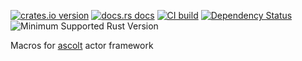 [![crates.io version](https://img.shields.io/crates/v/ascolt-macros.svg)](https://crates.io/crates/ascolt-macros)
[![docs.rs docs](https://docs.rs/ascolt-macros/badge.svg)](https://docs.rs/ascolt-macros)
[![CI build](https://github.com/sterrlia/ascolt-macros/actions/workflows/rust.yml/badge.svg)](https://github.com/sterrlia/ascolt-macros/actions)
[![Dependency Status](https://deps.rs/crate/ascolt-macros/latest/status.svg)](https://deps.rs/crate/ascolt-macros)
![Minimum Supported Rust Version](https://img.shields.io/badge/rustc-1.85.1+-ab6000.svg)

Macros for [ascolt](https://github.com/sterrlia/ascolt) actor framework
